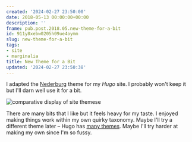 ```yaml
---
created: '2024-02-27 23:50:00'
date: 2018-05-13 00:00:00+00:00
description: ''
fname: pub.post.2018.05.new-theme-for-a-bit
id: 911y8xebw0205h09ue4oymm
slug: new-theme-for-a-bit
tags:
- site
- marginalia
title: New Theme for a Bit
updated: '2024-02-27 23:50:38'
---
```


I adapted the [Nederburg](https://github.com/appernetic/hugo-nederburg-theme) theme for my *Hugo* site. I probably won't keep it but I'll darn well use it for a bit.

<!--more-->

![comparative display of site themese](assets/img/2018/cover-2018-05-13.jpg)

There are many bits that I like but it feels heavy for my taste. I enjoyed making things work within my own quirky taxonomy. Maybe I'll try a different theme later – Hugo has [many themes](https://themes.gohugo.io/). Maybe I'll try harder at making my own since I'm so fussy.